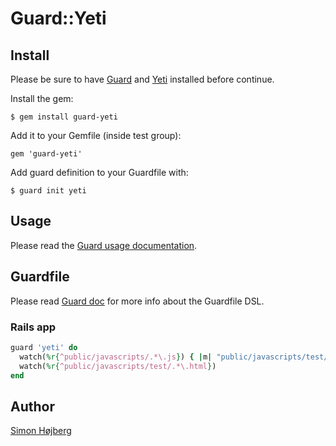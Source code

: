 # Guard::Yeti

## Install

Please be sure to have [Guard](https://github.com/guard/guard) and [Yeti](http://yuilibrary.com/projects/yeti/) installed before continue.

Install the gem:

    $ gem install guard-yeti

Add it to your Gemfile (inside test group):

    gem 'guard-yeti'

Add guard definition to your Guardfile with:

    $ guard init yeti

## Usage

Please read the [Guard usage documentation](https://github.com/guard/guard#readme).

## Guardfile

Please read [Guard doc](https://github.com/guard/guard#readme) for more info about the Guardfile DSL.

### Rails app

``` ruby
guard 'yeti' do
  watch(%r{^public/javascripts/.*\.js}) { |m| "public/javascripts/test/#{m[1]}_test.html" }
  watch(%r{^public/javascripts/test/.*\.html}) 
end
```
## Author

[Simon Højberg](http://twitter.com/shojberg)
